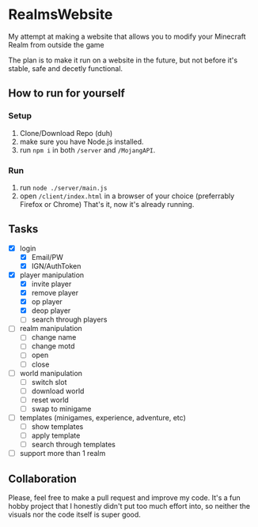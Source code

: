 # RealmsWebsite
My attempt at making a website that allows you to modify your Minecraft Realm from outside the game

The plan is to make it run on a website in the future, but not before it's stable, safe and decetly functional.

## How to run for yourself

### Setup
1. Clone/Download Repo (duh)
1. make sure you have Node.js installed.
1. run `npm i` in both `/server` and `/MojangAPI`.

### Run
1. run `node ./server/main.js`
1. open `/client/index.html` in a browser of your choice (preferrably Firefox or Chrome)
That's it, now it's already running.

## Tasks
- [x] login
  - [x] Email/PW
  - [x] IGN/AuthToken
- [x] player manipulation
  - [x] invite player
  - [x] remove player
  - [x] op player
  - [x] deop player
  - [ ] search through players
- [ ] realm manipulation
  - [ ] change name
  - [ ] change motd
  - [ ] open
  - [ ] close
- [ ] world manipulation
  - [ ] switch slot
  - [ ] download world
  - [ ] reset world
  - [ ] swap to minigame
- [ ] templates (minigames, experience, adventure, etc)
  - [ ] show templates
  - [ ] apply template
  - [ ] search through templates
- [ ] support more than 1 realm

## Collaboration

Please, feel free to make a pull request and improve my code. It's a fun hobby project that I honestly didn't put too much effort into, so neither the visuals nor the code itself is super good.
